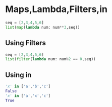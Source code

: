 # Maps,Lambda,Filters,in

```python
seq = [2,3,4,5,6]
list(map(lambda num: num**3,seq))
```
## Using Filters
```python
seq = [2,3,4,5,6]
list(filter(lambda num: num%2 == 0,seq))
```

## Using in
```python
'x' in ['a','b','c']
False
'x' in ['a','x','c']
True
```
